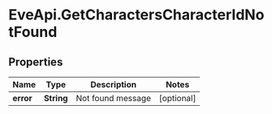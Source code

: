 # EveApi.GetCharactersCharacterIdNotFound

## Properties
Name | Type | Description | Notes
------------ | ------------- | ------------- | -------------
**error** | **String** | Not found message | [optional] 


